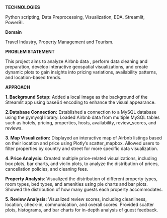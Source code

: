 **TECHNOLOGIES**

Python scripting,
Data Preprocessing,
Visualization,
EDA,
Streamlit,
PowerBI.

**Domain**

Travel Industry, Property Management and Tourism.

**PROBLEM STATEMENT**

This project aims to analyze Airbnb data , perform data cleaning and preparation, develop interactive geospatial visualizations, and create dynamic plots to gain insights into pricing variations, availability patterns, and location-based trends.

**APPROACH**

**1. Background Setup:**
Added a local image as the background of the Streamlit app using base64 encoding to enhance the visual appearance.

**2.Database Connection:**
Established a connection to a MySQL database using the pymysql library.
Loaded Airbnb data from multiple MySQL tables such as hotels, pricing, properties, hosts, availability, review_scores, and reviews.

**3. Map Visualization:**
Displayed an interactive map of Airbnb listings based on their location and price using Plotly’s scatter_mapbox.
Allowed users to filter properties by country and street for more specific data visualization.

**4. Price Analysis:**
Created multiple price-related visualizations, including box plots, bar charts, and violin plots, to analyze the distribution of prices, cancellation policies, and cleaning fees.

**Property Analysis**:
Visualized the distribution of different property types, room types, bed types, and amenities using pie charts and bar plots.
Showed the distribution of how many guests each property accommodates.

**5. Review Analysis:**
Visualized review scores, including cleanliness, location, check-in, communication, and overall scores.
Provided scatter plots, histograms, and bar charts for in-depth analysis of guest feedback.
